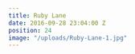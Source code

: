 ```yaml
---
title: Ruby Lane
date: 2016-09-28 23:04:00 Z
position: 24
image: "/uploads/Ruby-Lane-1.jpg"
---
```


